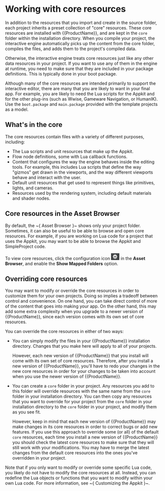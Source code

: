# Working with core resources

In addition to the resources that you import and create in the source folder, each project inherits a preset collection of "core" resources. These core resources are installed with {{ProductName}}, and are kept in the `core` folder within the installation directory. When you compile your project, the interactive engine automatically picks up the content from the core folder, compiles the files, and adds them to the project's compiled data.

Otherwise, the interactive engine treats core resources just like any other data resources in your project. If you want to use any of them in the engine at runtime, you need to make sure that they are included in your package definitions. This is typically done in your boot package.

Although many of the core resources are intended primarily to support the interactive editor, there are many that you are likely to want in your final app. For example, you are likely to need the Lua scripts for the Appkit and for the other plug-ins (such as Wwise, Gameware Navigation, or HumanIK). Use the `boot.package` and `main.package` provided with the template projects as a model.

## What's in the core

The core resources contain files with a variety of different purposes, including:

-	The Lua scripts and unit resources that make up the Appkit.
-	Flow node definitions, some with Lua callback functions.
-	Content that configures the way the engine behaves inside the editing tools. For example, this includes Lua scripts that define the way "gizmos" get drawn in the viewports, and the way different viewports behave and interact with the user.
-	Default unit resources that get used to represent things like primitives, lights, and cameras.
-	Resources used by the rendering system, including default materials and shader nodes.

## Core resources in the Asset Browser

By default, the ~{ Asset Browser }~ shows only your project folder. Sometimes, it can also be useful to be able to browse and open core resources. For example, if you are working on Lua code for a project that uses the Appkit, you may want to be able to browse the Appkit and SimpleProject code.

To view core resources, click the configuration icon ![Configuration](../images/icon_gear.png) in the **Asset Browser**, and enable the **Show Mapped Folders** option.

## Overriding core resources

You may want to modify or override the core resources in order to customize them for your own projects. Doing so implies a tradeoff between control and convenience. On one hand, you can take direct control of more of the content that goes into making your app. On the other hand, this may add some extra complexity when you upgrade to a newer version of {{ProductName}}, since each version comes with its own set of core resources.

You can override the core resources in either of two ways:

-	You can simply modify the files in your {{ProductName}} installation directory. Changes that you make here will apply to all of your projects.

	However, each new version of {{ProductName}} that you install will come with its own set of core resources. Therefore, after you install a new version of {{ProductName}}, you'll have to redo your changes in the new core resources in order for your changes to be taken into account when you use the newer version of {{ProductName}}.

-	You can create a `core` folder in your project. Any resources you add to this folder will override resources with the same name from the `core` folder in your installation directory. You can then copy any resources that you want to override for your project from the `core` folder in your installation directory to the `core` folder in your project, and modify them as you see fit.

	However, keep in mind that each new version of {{ProductName}} may make changes in its core resources in order to correct bugs or add new features. If you use this approach to override some (or all) of the default `core` resources, each time you install a new version of {{ProductName}} you should check the latest core resources to make sure that they will still work with your modifications. You may have to merge the latest changes from the default core resources into the ones you've overridden in your project.

Note that if you only want to modify or override some specific Lua code, you likely do not have to modify the core resources at all. Instead, you can redefine the Lua objects or functions that you want to modify within your own Lua code. For more information, see ~{ Customizing the Appkit
 }~.
